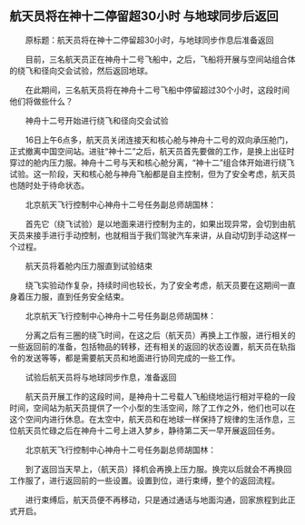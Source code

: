 ## 航天员将在神十二停留超30小时 与地球同步后返回
　　原标题：航天员将在神十二停留超30小时，与地球同步作息后准备返回

　　目前，三名航天员正在神舟十二号飞船中，之后，飞船将开展与空间站组合体的绕飞和径向交会试验，然后返回地球。 

　　在此期间，三名航天员将在神舟十二号飞船中停留超过30个小时，这段时间他们将做些什么？

　　神舟十二号开始进行绕飞和径向交会试验 

　　16日上午6点多，航天员关闭连接天和核心舱与神舟十二号的双向承压舱门，正式撤离中国空间站。进驻“神十二”之后，航天员首先要做的工作，是换上出征时穿过的舱内压力服。神舟十二号与天和核心舱分离，“神十二”组合体开始进行绕飞试验。这一阶段，天和核心舱与神舟飞船都是自主控制，但为了安全考虑，航天员也随时处于待命状态。 

　　北京航天飞行控制中心神舟十二号任务副总师胡国林：

　　首先它（绕飞试验）是以地面来进行控制为主的，如果出现异常，会切到由航天员来接手进行手动控制，也就相当于我们驾驶汽车来讲，从自动切到手动这样一个过程。 

　　航天员将着舱内压力服直到试验结束 

　　绕飞实验动作复杂，持续时间也较长，为了安全考虑，航天员要在这期间一直身着压力服，直到任务安全结束。 

　　北京航天飞行控制中心神舟十二号任务副总师胡国林：

　　分离之后有三圈的绕飞时间，在这之后（航天员）再换上工作服，进行相关的一些返回前的准备，包括物品的转移，还有相关的返回的状态设置，航天员在轨指令的发送等等，都是需要航天员和地面进行协同完成的一些工作。 

　　试验后航天员将与地球同步作息，准备返回 

　　航天员开展工作的这段时间，是神舟十二号载人飞船绕地运行相对平稳的一段时间，空间站为航天员提供了一个小型的生活空间，除了工作之外，他们也可以在这个空间内进行休息。在太空中，航天员和在地球一样保持了规律的生活作息，三位航天员忙碌之后在神舟十二号上进入梦乡，静待第二天一早开展返回任务。 

　　北京航天飞行控制中心神舟十二号任务副总师胡国林：

　　到了返回当天早上，（航天员）择机会再换上压力服。换完以后就会不再换回工作服了，进行返回前的一些设置。设置到位，进行束缚，整个的返回流程。 

　　进行束缚后，航天员便不再移动，只是通过通话与地面沟通，回家旅程到此正式开启。


